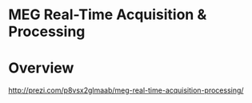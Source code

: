 MEG Real-Time Acquisition & Processing
======================================

Overview
========

http://prezi.com/p8vsx2glmaab/meg-real-time-acquisition-processing/